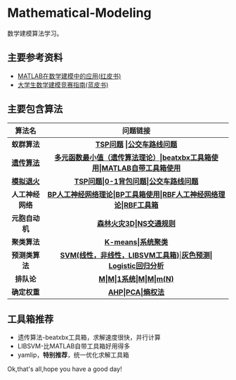 # Mathematical-Modeling
数学建模算法学习。

## 主要参考资料

- [MATLAB在数学建模中的应用(红皮书)](https://baike.baidu.com/item/MATLAB%E5%9C%A8%E6%95%B0%E5%AD%A6%E5%BB%BA%E6%A8%A1%E4%B8%AD%E7%9A%84%E5%BA%94%E7%94%A8/10469801?fr=aladdin)
- [大学生数学建模竞赛指南(蓝皮书)](https://baike.baidu.com/item/%E5%A4%A7%E5%AD%A6%E7%94%9F%E6%95%B0%E5%AD%A6%E5%BB%BA%E6%A8%A1%E7%AB%9E%E8%B5%9B%E6%8C%87%E5%8D%97/17660813)

## 主要包含算法

|                   算法名                    |                   问题链接                   |
| :--------------------------------------: | :--------------------------------------: |
|                 **蚁群算法**                 | **[TSP问题](https://github.com/zzbb1199/Mathematical-Modeling/blob/master/%E7%BA%A2%E7%9A%AE%E4%B9%A6%E5%AD%A6%E4%B9%A0/ant_colony_algorithm/asa_tsp.m) \|[公交车路线问题](https://github.com/zzbb1199/Mathematical-Modeling/blob/master/%E7%BA%A2%E7%9A%AE%E4%B9%A6%E5%AD%A6%E4%B9%A0/ant_colony_algorithm/asa_bus_problem.m)** |
| [**遗传算法**](https://github.com/zzbb1199/Mathematical-Modeling/blob/master/%E7%BA%A2%E7%9A%AE%E4%B9%A6%E5%AD%A6%E4%B9%A0/genetic/readme.txt) | [**多元函数最小值（遗传算法理论）**](https://github.com/zzbb1199/Mathematical-Modeling/blob/master/%E7%BA%A2%E7%9A%AE%E4%B9%A6%E5%AD%A6%E4%B9%A0/genetic/ga_algorithm_theory/GA501.m)**\|[beatxbx工具箱使用](https://github.com/zzbb1199/Mathematical-Modeling/blob/master/%E7%BA%A2%E7%9A%AE%E4%B9%A6%E5%AD%A6%E4%B9%A0/genetic/beatxbx_tools/beatbx_use.m)\|[MATLAB自带工具箱使用](https://github.com/zzbb1199/Mathematical-Modeling/blob/master/%E7%BA%A2%E7%9A%AE%E4%B9%A6%E5%AD%A6%E4%B9%A0/genetic/gatools/ga_use.m)** |
| [**模拟退火**](https://github.com/zzbb1199/Mathematical-Modeling/blob/master/%E7%BA%A2%E7%9A%AE%E4%B9%A6%E5%AD%A6%E4%B9%A0/simulated_annealing/readme.txt) | **[TSP问题](https://github.com/zzbb1199/Mathematical-Modeling/blob/master/%E7%BA%A2%E7%9A%AE%E4%B9%A6%E5%AD%A6%E4%B9%A0/simulated_annealing/sa_tsp.m)\|[0-1背包问题](https://github.com/zzbb1199/Mathematical-Modeling/blob/master/%E7%BA%A2%E7%9A%AE%E4%B9%A6%E5%AD%A6%E4%B9%A0/simulated_annealing/sa_01knapsack.m)\|[公交车路线问题](https://github.com/zzbb1199/Mathematical-Modeling/blob/master/%E7%BA%A2%E7%9A%AE%E4%B9%A6%E5%AD%A6%E4%B9%A0/simulated_annealing/sa_bus_problem.m)** |
|                **人工神经网络**                | **[BP人工神经网络理论](https://github.com/zzbb1199/Mathematical-Modeling/blob/master/%E7%BA%A2%E7%9A%AE%E4%B9%A6%E5%AD%A6%E4%B9%A0/neural_network/bp_theroy.m)\|[BP工具箱使用](https://github.com/zzbb1199/Mathematical-Modeling/blob/master/%E7%BA%A2%E7%9A%AE%E4%B9%A6%E5%AD%A6%E4%B9%A0/neural_network/neural_network_tools_use.m)\|[RBF人工神经网络理论](https://github.com/zzbb1199/Mathematical-Modeling/blob/master/%E7%BA%A2%E7%9A%AE%E4%B9%A6%E5%AD%A6%E4%B9%A0/neural_network/rbf_theory.m)\|[RBF工具箱](https://github.com/zzbb1199/Mathematical-Modeling/blob/master/%E7%BA%A2%E7%9A%AE%E4%B9%A6%E5%AD%A6%E4%B9%A0/neural_network/rbf_network_tools_use.m)** |
|                **元胞自动机**                 | **[森林火灾3D](https://github.com/zzbb1199/Mathematical-Modeling/blob/master/%E6%A8%A1%E5%9E%8B%E4%B8%8E%E7%AE%97%E6%B3%95%E9%9B%86%E5%90%88/CA_forest_fire_3D/forest_fier_modle2.m)\|[NS交通规则](https://github.com/zzbb1199/Mathematical-Modeling/blob/master/%E6%A8%A1%E5%9E%8B%E4%B8%8E%E7%AE%97%E6%B3%95%E9%9B%86%E5%90%88/CA_NS/test.m)** |
|                 **聚类算法**                 | **[K-means](https://github.com/zzbb1199/Mathematical-Modeling/blob/master/%E6%A8%A1%E5%9E%8B%E4%B8%8E%E7%AE%97%E6%B3%95%E9%9B%86%E5%90%88/cluster/kmeans/keamn_use.m)\|[系统聚类](https://github.com/zzbb1199/Mathematical-Modeling/blob/master/%E6%A8%A1%E5%9E%8B%E4%B8%8E%E7%AE%97%E6%B3%95%E9%9B%86%E5%90%88/cluster/system_cluster/clusterdata_use_simple.m)** |
|                **预测类算法**                 | **[SVM(线性，非线性，LIBSVM工具箱)](https://github.com/zzbb1199/Mathematical-Modeling/blob/master/%E6%A8%A1%E5%9E%8B%E4%B8%8E%E7%AE%97%E6%B3%95%E9%9B%86%E5%90%88/forecast/SVM/LIBSVM_USE.m)**\|**[灰色预测](https://github.com/zzbb1199/Mathematical-Modeling/blob/master/%E6%A8%A1%E5%9E%8B%E4%B8%8E%E7%AE%97%E6%B3%95%E9%9B%86%E5%90%88/forecast/gray_forecast/gm_corr.m)\|[ Logistic回归分析](https://github.com/zzbb1199/Mathematical-Modeling/blob/master/%E6%A8%A1%E5%9E%8B%E4%B8%8E%E7%AE%97%E6%B3%95%E9%9B%86%E5%90%88/forecast/Logistic/Logistic.m)** |
|                 **排队论**                  | **[M\|M\|1系统](https://github.com/zzbb1199/Mathematical-Modeling/blob/master/%E6%A8%A1%E5%9E%8B%E4%B8%8E%E7%AE%97%E6%B3%95%E9%9B%86%E5%90%88/queuing_theory/M_M_1.m)\|[M\|M\|m(N)](https://github.com/zzbb1199/Mathematical-Modeling/blob/master/%E6%A8%A1%E5%9E%8B%E4%B8%8E%E7%AE%97%E6%B3%95%E9%9B%86%E5%90%88/queuing_theory/MMSkteam.m)** |
|                 **确定权重**                 | **[AHP](https://github.com/zzbb1199/Mathematical-Modeling/blob/master/%E6%A8%A1%E5%9E%8B%E4%B8%8E%E7%AE%97%E6%B3%95%E9%9B%86%E5%90%88/weights/AHP.m)\|[PCA](https://github.com/zzbb1199/Mathematical-Modeling/blob/master/%E6%A8%A1%E5%9E%8B%E4%B8%8E%E7%AE%97%E6%B3%95%E9%9B%86%E5%90%88/weights/PCA.m)\|[熵权法](https://github.com/zzbb1199/Mathematical-Modeling/blob/master/模型与算法集合/weights/shang.m)** |

## 工具箱推荐

- 遗传算法-beatxbx工具箱，求解速度很快，并行计算
- LIBSVM-比MATLAB自带工具箱好用得多
- yamlip，**特别推荐**，统一优化求解工具箱

Ok,that's all,hope you have a good day!